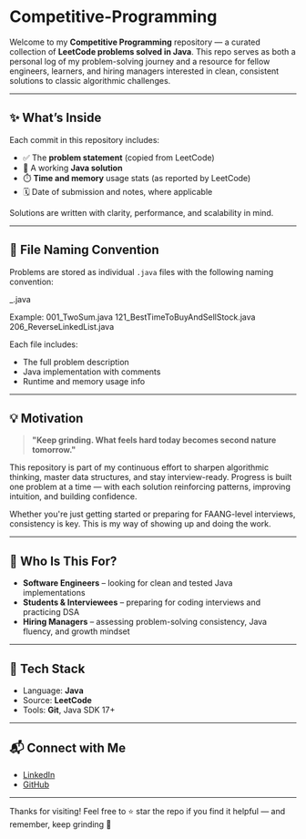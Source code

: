 # Competitive-Programming

Welcome to my **Competitive Programming** repository — a curated collection of **LeetCode problems solved in Java**. This repo serves as both a personal log of my problem-solving journey and a resource for fellow engineers, learners, and hiring managers interested in clean, consistent solutions to classic algorithmic challenges.

---

## ✨ What’s Inside

Each commit in this repository includes:

- ✅ The **problem statement** (copied from LeetCode)
- 🧠 A working **Java solution**
- ⏱️ **Time and memory** usage stats (as reported by LeetCode)
- 🗓️ Date of submission and notes, where applicable

Solutions are written with clarity, performance, and scalability in mind.

---

## 📂 File Naming Convention

Problems are stored as individual `.java` files with the following naming convention:

<ProblemNumber>_<ProblemTitle>.java

Example:
001_TwoSum.java
121_BestTimeToBuyAndSellStock.java
206_ReverseLinkedList.java

Each file includes:
- The full problem description
- Java implementation with comments
- Runtime and memory usage info

---

## 💡 Motivation

> **"Keep grinding. What feels hard today becomes second nature tomorrow."**

This repository is part of my continuous effort to sharpen algorithmic thinking, master data structures, and stay interview-ready. Progress is built one problem at a time — with each solution reinforcing patterns, improving intuition, and building confidence.

Whether you're just getting started or preparing for FAANG-level interviews, consistency is key. This is my way of showing up and doing the work.

---

## 👥 Who Is This For?

- **Software Engineers** – looking for clean and tested Java implementations
- **Students & Interviewees** – preparing for coding interviews and practicing DSA
- **Hiring Managers** – assessing problem-solving consistency, Java fluency, and growth mindset

---

## 🧰 Tech Stack

- Language: **Java**
- Source: **LeetCode**
- Tools: **Git**, Java SDK 17+

---

## 📬 Connect with Me

- [LinkedIn](http://www.linkedin.com/in/ramandeep-singh-420316100/)
- [GitHub](https://github.com/Ramandeep-singh-bhatia)

---

Thanks for visiting! Feel free to ⭐ star the repo if you find it helpful — and remember, keep grinding 💪
